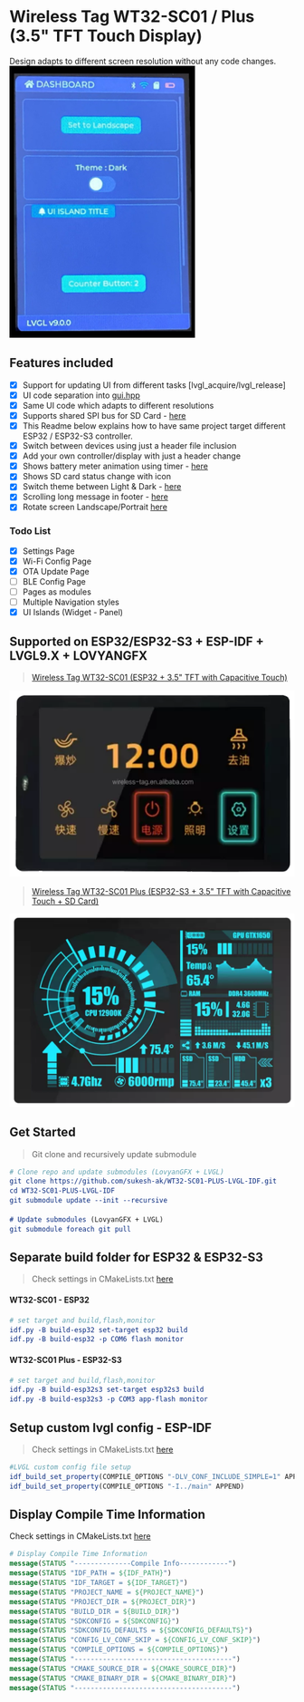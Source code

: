 #  Wireless Tag WT32-SC01 / Plus (3.5" TFT Touch Display)
Design adapts to different screen resolution without any code changes.   
![As of 2022-10-21](assets/wt32-sc01-2022-10-21.png)

## Features included 
- [x] Support for updating UI from different tasks [lvgl_acquire/lvgl_release]
- [x] UI code separation into [gui.hpp](/main/gui.hpp)
- [x] Same UI code which adapts to different resolutions
- [x] Supports shared SPI bus for SD Card - [here](/main/helper_storage.hpp)
- [x] This Readme below explains how to have same project target different ESP32 / ESP32-S3 controller.
- [x] Switch between devices using just a header file inclusion 
- [x] Add your own controller/display with just a header change 
- [x] Shows battery meter animation using timer - [here](/main/main.cpp)
- [x] Shows SD card status change with icon
- [x] Switch theme between Light & Dark - [here](/main/gui.hpp)
- [x] Scrolling long message in footer - [here](/main/gui.hpp)
- [x] Rotate screen Landscape/Portrait [here](/main/main.cpp)

### Todo List
- [x] Settings Page
- [x] Wi-Fi Config Page
- [x] OTA Update Page
- [ ] BLE Config Page
- [ ] Pages as modules
- [ ] Multiple Navigation styles
- [x] UI Islands (Widget - Panel)

## Supported on ESP32/ESP32-S3 + ESP-IDF + LVGL9.X + LOVYANGFX
> [Wireless Tag WT32-SC01 (ESP32 + 3.5" TFT with Capacitive Touch)](https://www.alibaba.com/product-detail/esp32-development-board-WT32-SC01-3_62534911683.html) 

![device](datasheet/WT32-SC01.png)  

> [Wireless Tag WT32-SC01 Plus (ESP32-S3 + 3.5" TFT with Capacitive Touch + SD Card)](https://www.alibaba.com/product-detail/Good-heat-dissipation-IPS-LCD-Color_1600148110318.html) 

![device](datasheet/WT32-SC01-Plus.png)


## Get Started
> Git clone and recursively update submodule
```cmake
# Clone repo and update submodules (LovyanGFX + LVGL)
git clone https://github.com/sukesh-ak/WT32-SC01-PLUS-LVGL-IDF.git
cd WT32-SC01-PLUS-LVGL-IDF
git submodule update --init --recursive

# Update submodules (LovyanGFX + LVGL)
git submodule foreach git pull
```

## Separate build folder for ESP32 & ESP32-S3
> Check settings in CMakeLists.txt [here](CMakeLists.txt#L8)
#### WT32-SC01 - ESP32
```cmake
# set target and build,flash,monitor
idf.py -B build-esp32 set-target esp32 build
idf.py -B build-esp32 -p COM6 flash monitor
```

#### WT32-SC01 Plus - ESP32-S3
```cmake
# set target and build,flash,monitor
idf.py -B build-esp32s3 set-target esp32s3 build
idf.py -B build-esp32s3 -p COM3 app-flash monitor
```

## Setup custom lvgl config - ESP-IDF  
> Check settings in CMakeLists.txt [here](CMakeLists.txt#L16)
```cmake
#LVGL custom config file setup
idf_build_set_property(COMPILE_OPTIONS "-DLV_CONF_INCLUDE_SIMPLE=1" APPEND)
idf_build_set_property(COMPILE_OPTIONS "-I../main" APPEND)
```

## Display Compile Time Information
Check settings in CMakeLists.txt [here](CMakeLists.txt#L25)  
```cmake
# Display Compile Time Information
message(STATUS "--------------Compile Info------------")
message(STATUS "IDF_PATH = ${IDF_PATH}")
message(STATUS "IDF_TARGET = ${IDF_TARGET}")
message(STATUS "PROJECT_NAME = ${PROJECT_NAME}")
message(STATUS "PROJECT_DIR = ${PROJECT_DIR}")
message(STATUS "BUILD_DIR = ${BUILD_DIR}")
message(STATUS "SDKCONFIG = ${SDKCONFIG}")
message(STATUS "SDKCONFIG_DEFAULTS = ${SDKCONFIG_DEFAULTS}")
message(STATUS "CONFIG_LV_CONF_SKIP = ${CONFIG_LV_CONF_SKIP}")
message(STATUS "COMPILE_OPTIONS = ${COMPILE_OPTIONS}")
message(STATUS "---------------------------------------")
message(STATUS "CMAKE_SOURCE_DIR = ${CMAKE_SOURCE_DIR}")
message(STATUS "CMAKE_BINARY_DIR = ${CMAKE_BINARY_DIR}")
message(STATUS "---------------------------------------")
```
